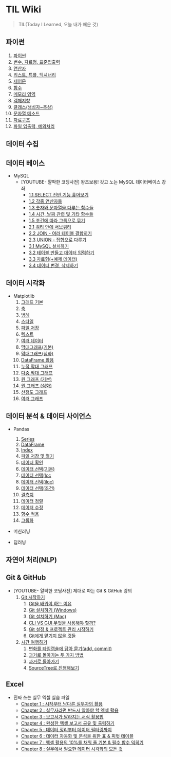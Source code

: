 # TIL Wiki
> TIL(Today I Learned, 오늘 내가 배운 것)  
  
## 파이썬
1. [파이썬](https://github.com/trustyourse1f/TIL/blob/master/Python/1.%ED%8C%8C%EC%9D%B4%EC%8D%AC.md)
2. [변수, 자료형, 표준입출력](https://github.com/trustyourse1f/TIL/blob/master/Python/2.%EB%B3%80%EC%88%98%2C%20%EC%9E%90%EB%A3%8C%ED%98%95%2C%20%ED%91%9C%EC%A4%80%EC%9E%85%EC%B6%9C%EB%A0%A5.md)
3. [연산자](https://github.com/trustyourse1f/TIL/blob/master/Python/3.%EC%97%B0%EC%82%B0%EC%9E%90.md)
4. [리스트, 튜플, 딕셔너리](https://github.com/trustyourse1f/TIL/blob/master/Python/4.%EB%A6%AC%EC%8A%A4%ED%8A%B8%2C%20%ED%8A%9C%ED%94%8C%2C%20%EB%94%95%EC%85%94%EB%84%88%EB%A6%AC.md)
5. [제어문](https://github.com/trustyourse1f/TIL/blob/master/Python/5.%EC%A0%9C%EC%96%B4%EB%AC%B8.md)
6. [함수](https://github.com/trustyourse1f/TIL/blob/master/Python/6.%ED%95%A8%EC%88%98.md)
7. [메모리 영역](https://github.com/trustyourse1f/TIL/blob/master/Python/7.%EB%A9%94%EB%AA%A8%EB%A6%AC%20%EC%98%81%EC%97%AD.md)
8. [객체지향](https://github.com/trustyourse1f/TIL/blob/master/Python/8.%EA%B0%9D%EC%B2%B4%EC%A7%80%ED%96%A5.md)
9. [클래스(생성자~추상)](https://github.com/trustyourse1f/TIL/blob/master/Python/9.%ED%81%B4%EB%9E%98%EC%8A%A4(%EC%83%9D%EC%84%B1%EC%9E%90~%EC%B6%94%EC%83%81).md)
10. [문자열 메소드](https://github.com/trustyourse1f/TIL/blob/master/Python/10.%EB%AC%B8%EC%9E%90%EC%97%B4%20%EB%A9%94%EC%86%8C%EB%93%9C.md)
11. [자료구조](https://github.com/trustyourse1f/TIL/blob/master/Python/11.%EC%9E%90%EB%A3%8C%EA%B5%AC%EC%A1%B0.md)
12. [파일 입출력, 예외처리](https://github.com/trustyourse1f/TIL/blob/master/Python/12.%ED%8C%8C%EC%9D%BC%20%EC%9E%85%EC%B6%9C%EB%A0%A5%2C%20%EC%98%88%EC%99%B8%EC%B2%98%EB%A6%AC.md)

## 데이터 수집

##  데이터 베이스
* MySQL  
  - [YOUTUBE- 얄팍한 코딩사전] 왕초보용! 갖고 노는 MySQL 데이터베이스 강좌
    - [1.1 SELECT 전반 기능 훑어보기](https://github.com/trustyourse1f/TIL/blob/master/Database/%EC%99%95%EC%B4%88%EB%B3%B4%EC%9A%A9!%20%EA%B0%96%EA%B3%A0%20%EB%85%B8%EB%8A%94%20MySQL%20%EB%8D%B0%EC%9D%B4%ED%84%B0%EB%B2%A0%EC%9D%B4%EC%8A%A4%20%EA%B0%95%EC%A2%8C/1.1%20SELECT%20%EC%A0%84%EB%B0%98%20%EA%B8%B0%EB%8A%A5%20%ED%9B%91%EC%96%B4%EB%B3%B4%EA%B8%B0.md)
    - [1.2 각종 연산자들](https://github.com/trustyourse1f/TIL/blob/master/Database/%EC%99%95%EC%B4%88%EB%B3%B4%EC%9A%A9!%20%EA%B0%96%EA%B3%A0%20%EB%85%B8%EB%8A%94%20MySQL%20%EB%8D%B0%EC%9D%B4%ED%84%B0%EB%B2%A0%EC%9D%B4%EC%8A%A4%20%EA%B0%95%EC%A2%8C/1.2%20%EA%B0%81%EC%A2%85%20%EC%97%B0%EC%82%B0%EC%9E%90%EB%93%A4.md)
    - [1.3 숫자와 문자열을 다루는 함수들](https://github.com/trustyourse1f/TIL/blob/master/Database/%EC%99%95%EC%B4%88%EB%B3%B4%EC%9A%A9!%20%EA%B0%96%EA%B3%A0%20%EB%85%B8%EB%8A%94%20MySQL%20%EB%8D%B0%EC%9D%B4%ED%84%B0%EB%B2%A0%EC%9D%B4%EC%8A%A4%20%EA%B0%95%EC%A2%8C/1.3%20%EC%88%AB%EC%9E%90%EC%99%80%20%EB%AC%B8%EC%9E%90%EC%97%B4%EC%9D%84%20%EB%8B%A4%EB%A3%A8%EB%8A%94%20%ED%95%A8%EC%88%98%EB%93%A4.md)
    - [1.4 시간, 날짜 관련 및 기타 함수들](https://github.com/trustyourse1f/TIL/blob/master/Database/%EC%99%95%EC%B4%88%EB%B3%B4%EC%9A%A9!%20%EA%B0%96%EA%B3%A0%20%EB%85%B8%EB%8A%94%20MySQL%20%EB%8D%B0%EC%9D%B4%ED%84%B0%EB%B2%A0%EC%9D%B4%EC%8A%A4%20%EA%B0%95%EC%A2%8C/1.4%20%EC%8B%9C%EA%B0%84%2C%20%EB%82%A0%EC%A7%9C%20%EA%B4%80%EB%A0%A8%20%EB%B0%8F%20%EA%B8%B0%ED%83%80%20%ED%95%A8%EC%88%98%EB%93%A4.md)
    - [1.5 조건에 따라 그룹으로 묶기](https://github.com/trustyourse1f/TIL/blob/master/Database/%EC%99%95%EC%B4%88%EB%B3%B4%EC%9A%A9!%20%EA%B0%96%EA%B3%A0%20%EB%85%B8%EB%8A%94%20MySQL%20%EB%8D%B0%EC%9D%B4%ED%84%B0%EB%B2%A0%EC%9D%B4%EC%8A%A4%20%EA%B0%95%EC%A2%8C/1.5%20%EC%A1%B0%EA%B1%B4%EC%97%90%20%EB%94%B0%EB%9D%BC%20%EA%B7%B8%EB%A3%B9%EC%9C%BC%EB%A1%9C%20%EB%AC%B6%EA%B8%B0.md)
    - [2.1 쿼리 안에 서브쿼리](https://github.com/trustyourse1f/TIL/blob/master/Database/%EC%99%95%EC%B4%88%EB%B3%B4%EC%9A%A9!%20%EA%B0%96%EA%B3%A0%20%EB%85%B8%EB%8A%94%20MySQL%20%EB%8D%B0%EC%9D%B4%ED%84%B0%EB%B2%A0%EC%9D%B4%EC%8A%A4%20%EA%B0%95%EC%A2%8C/2.1%20%EC%BF%BC%EB%A6%AC%20%EC%95%88%EC%97%90%20%EC%84%9C%EB%B8%8C%EC%BF%BC%EB%A6%AC.md)
    - [2.2 JOIN - 여러 테이블 결합히기](https://github.com/trustyourse1f/TIL/blob/master/Database/%EC%99%95%EC%B4%88%EB%B3%B4%EC%9A%A9!%20%EA%B0%96%EA%B3%A0%20%EB%85%B8%EB%8A%94%20MySQL%20%EB%8D%B0%EC%9D%B4%ED%84%B0%EB%B2%A0%EC%9D%B4%EC%8A%A4%20%EA%B0%95%EC%A2%8C/2.2%20JOIN%20-%20%EC%97%AC%EB%9F%AC%20%ED%85%8C%EC%9D%B4%EB%B8%94%20%EC%A1%B0%EB%A6%BD%ED%95%98%EA%B8%B0.md)
    - [2.3 UNION - 집합으로 다루기](https://github.com/trustyourse1f/TIL/blob/master/Database/%EC%99%95%EC%B4%88%EB%B3%B4%EC%9A%A9!%20%EA%B0%96%EA%B3%A0%20%EB%85%B8%EB%8A%94%20MySQL%20%EB%8D%B0%EC%9D%B4%ED%84%B0%EB%B2%A0%EC%9D%B4%EC%8A%A4%20%EA%B0%95%EC%A2%8C/2.3%20UNION%20-%20%EC%A7%91%ED%95%A9%EC%9C%BC%EB%A1%9C%20%EB%8B%A4%EB%A3%A8%EA%B8%B0.md)
    - [3.1 MySQL 설치하기](https://github.com/trustyourse1f/TIL/blob/master/Database/%EC%99%95%EC%B4%88%EB%B3%B4%EC%9A%A9!%20%EA%B0%96%EA%B3%A0%20%EB%85%B8%EB%8A%94%20MySQL%20%EB%8D%B0%EC%9D%B4%ED%84%B0%EB%B2%A0%EC%9D%B4%EC%8A%A4%20%EA%B0%95%EC%A2%8C/3.1%20MySQL%20%EC%84%A4%EC%B9%98%ED%95%98%EA%B8%B0.md)
    - [3.2 테이블 만들고 데이터 입력하기](https://github.com/trustyourse1f/TIL/blob/master/Database/%EC%99%95%EC%B4%88%EB%B3%B4%EC%9A%A9!%20%EA%B0%96%EA%B3%A0%20%EB%85%B8%EB%8A%94%20MySQL%20%EB%8D%B0%EC%9D%B4%ED%84%B0%EB%B2%A0%EC%9D%B4%EC%8A%A4%20%EA%B0%95%EC%A2%8C/3.2%20%ED%85%8C%EC%9D%B4%EB%B8%94%20%EB%A7%8C%EB%93%A4%EA%B3%A0%20%EB%8D%B0%EC%9D%B4%ED%84%B0%20%EC%9E%85%EB%A0%A5%ED%95%98%EA%B8%B0.md)
    - [3.3 자료형(+예제 데이터)](https://github.com/trustyourse1f/TIL/blob/master/Database/%EC%99%95%EC%B4%88%EB%B3%B4%EC%9A%A9!%20%EA%B0%96%EA%B3%A0%20%EB%85%B8%EB%8A%94%20MySQL%20%EB%8D%B0%EC%9D%B4%ED%84%B0%EB%B2%A0%EC%9D%B4%EC%8A%A4%20%EA%B0%95%EC%A2%8C/3.3%20%EC%9E%90%EB%A3%8C%ED%98%95(%2B%EC%98%88%EC%A0%9C%20%EB%8D%B0%EC%9D%B4%ED%84%B0).md)
    - [3.4 데이터 변경, 삭제하기](https://github.com/trustyourse1f/TIL/blob/master/Database/%EC%99%95%EC%B4%88%EB%B3%B4%EC%9A%A9!%20%EA%B0%96%EA%B3%A0%20%EB%85%B8%EB%8A%94%20MySQL%20%EB%8D%B0%EC%9D%B4%ED%84%B0%EB%B2%A0%EC%9D%B4%EC%8A%A4%20%EA%B0%95%EC%A2%8C/3.4%20%EB%8D%B0%EC%9D%B4%ED%84%B0%20%EB%B3%80%EA%B2%BD%2C%20%EC%82%AD%EC%A0%9C%ED%95%98%EA%B8%B0.md)

## 데이터 시각화
- Matplotlib
    1. [그래프 기본](https://github.com/trustyourse1f/TIL/blob/master/Data_Visualization/Matplotlib/01.%20%EA%B7%B8%EB%9E%98%ED%94%84%20%EA%B8%B0%EB%B3%B8.ipynb)
    2. [축](https://github.com/trustyourse1f/TIL/blob/master/Data_Visualization/Matplotlib/02.%20%EC%B6%95.ipynb)
    3. [범례](https://github.com/trustyourse1f/TIL/blob/master/Data_Visualization/Matplotlib/03.%20%EB%B2%94%EB%A1%80.ipynb)
    4. [스타일](https://github.com/trustyourse1f/TIL/blob/master/Data_Visualization/Matplotlib/04.%20%EC%8A%A4%ED%83%80%EC%9D%BC.ipynb)
    5. [파일 저장](https://github.com/trustyourse1f/TIL/blob/master/Data_Visualization/Matplotlib/05.%20%ED%8C%8C%EC%9D%BC%20%EC%A0%80%EC%9E%A5.ipynb)
    6. [텍스트](https://github.com/trustyourse1f/TIL/blob/master/Data_Visualization/Matplotlib/06.%20%ED%85%8D%EC%8A%A4%ED%8A%B8.ipynb)
    7. [여러 데이터](https://github.com/trustyourse1f/TIL/blob/master/Data_Visualization/Matplotlib/07.%20%EC%97%AC%EB%9F%AC%20%EB%8D%B0%EC%9D%B4%ED%84%B0.ipynb)
    8. [막대그래프(기본)](https://github.com/trustyourse1f/TIL/blob/master/Data_Visualization/Matplotlib/08.%20%EB%A7%89%EB%8C%80%EA%B7%B8%EB%9E%98%ED%94%84%20(%EA%B8%B0%EB%B3%B8).ipynb)
    9. [막대그래프(심화)](https://github.com/trustyourse1f/TIL/blob/master/Data_Visualization/Matplotlib/09.%20%EB%A7%89%EB%8C%80%EA%B7%B8%EB%9E%98%ED%94%84%20(%EC%8B%AC%ED%99%94).ipynb)
    10. [DataFrame 활용](https://github.com/trustyourse1f/TIL/blob/master/Data_Visualization/Matplotlib/10.%20DataFrame%20%ED%99%9C%EC%9A%A9.ipynb)
    11. [누적 막대 그래프](https://github.com/trustyourse1f/TIL/blob/master/Data_Visualization/Matplotlib/11.%20%EB%88%84%EC%A0%81%20%EB%A7%89%EB%8C%80%20%EA%B7%B8%EB%9E%98%ED%94%84.ipynb)
    12. [다중 막대 그래프](https://github.com/trustyourse1f/TIL/blob/master/Data_Visualization/Matplotlib/12.%20%EB%8B%A4%EC%A4%91%20%EB%A7%89%EB%8C%80%20%EA%B7%B8%EB%9E%98%ED%94%84.ipynb)
    13. [원 그래프 (기본)](https://github.com/trustyourse1f/TIL/blob/master/Data_Visualization/Matplotlib/13.%20%EC%9B%90%20%EA%B7%B8%EB%9E%98%ED%94%84%20(%EA%B8%B0%EB%B3%B8).ipynb)
    14. [원 그래프 (심화)](https://github.com/trustyourse1f/TIL/blob/master/Data_Visualization/Matplotlib/14.%20%EC%9B%90%20%EA%B7%B8%EB%9E%98%ED%94%84%20(%EC%8B%AC%ED%99%94).ipynb)
    15. [산점도 그래프](https://github.com/trustyourse1f/TIL/blob/master/Data_Visualization/Matplotlib/15.%20%EC%82%B0%EC%A0%90%EB%8F%84%20%EA%B7%B8%EB%9E%98%ED%94%84.ipynb)
    16. [여러 그래프](https://github.com/trustyourse1f/TIL/blob/master/Data_Visualization/Matplotlib/16.%20%EC%97%AC%EB%9F%AC%20%EA%B7%B8%EB%9E%98%ED%94%84.ipynb)

## 데이터 분석 & 데이터 사이언스
* Pandas
    1. [Series](https://github.com/trustyourse1f/TIL/blob/master/Pandas/01.%20Series.ipynb)
    2. [DataFrame](https://github.com/trustyourse1f/TIL/blob/master/Pandas/02.%20DataFrame.ipynb)
    3. [Index](https://github.com/trustyourse1f/TIL/blob/master/Pandas/03.%20Index.ipynb)
    4. [파일 저장 및 열기](https://github.com/trustyourse1f/TIL/blob/master/Pandas/04.%20%ED%8C%8C%EC%9D%BC%20%EC%A0%80%EC%9E%A5%20%EB%B0%8F%20%EC%97%B4%EA%B8%B0.ipynb)
    5. [데이터 확인](https://github.com/trustyourse1f/TIL/blob/master/Pandas/05.%20%EB%8D%B0%EC%9D%B4%ED%84%B0%20%ED%99%95%EC%9D%B8.ipynb)
    6. [데이터 선택(기본)](https://github.com/trustyourse1f/TIL/blob/master/Pandas/06.%20%EB%8D%B0%EC%9D%B4%ED%84%B0%20%EC%84%A0%ED%83%9D%20(%EA%B8%B0%EB%B3%B8).ipynb)
    7. [데이터 선택(loc](https://github.com/trustyourse1f/TIL/blob/master/Pandas/07.%20%EB%8D%B0%EC%9D%B4%ED%84%B0%20%EC%84%A0%ED%83%9D%20(loc).ipynb)
    8. [데이터 선택(iloc)](https://github.com/trustyourse1f/TIL/blob/master/Pandas/08.%20%EB%8D%B0%EC%9D%B4%ED%84%B0%20%EC%84%A0%ED%83%9D%20(iloc).ipynb)
    9. [데이터 선택(조건)](https://github.com/trustyourse1f/TIL/blob/master/Pandas/09.%20%EB%8D%B0%EC%9D%B4%ED%84%B0%20%EC%84%A0%ED%83%9D%20(%EC%A1%B0%EA%B1%B4).ipynb)
    10. [결측치](https://github.com/trustyourse1f/TIL/blob/master/Pandas/10.%20%EA%B2%B0%EC%B8%A1%EC%B9%98.ipynb)
    11. [데이터 정렬](https://github.com/trustyourse1f/TIL/blob/master/Pandas/11.%20%EB%8D%B0%EC%9D%B4%ED%84%B0%20%EC%A0%95%EB%A0%AC.ipynb)
    12. [데이터 수정](https://github.com/trustyourse1f/TIL/blob/master/Pandas/12.%20%EB%8D%B0%EC%9D%B4%ED%84%B0%20%EC%88%98%EC%A0%95.ipynb)
    13. [함수 적용](https://github.com/trustyourse1f/TIL/blob/master/Pandas/13.%20%ED%95%A8%EC%88%98%20%EC%A0%81%EC%9A%A9.ipynb)
    14. [그룹화](https://github.com/trustyourse1f/TIL/blob/master/Pandas/14.%20%EA%B7%B8%EB%A3%B9%ED%99%94.ipynb)

  
* 머신러닝

* 딥러닝

## 자연어 처리(NLP)

## Git & GitHub
- [YOUTUBE- 얄팍한 코딩사전] 제대로 파는 Git & GitHub 강의
  1. [Git 시작하기](https://github.com/trustyourse1f/TIL/tree/master/Git/%EC%A0%9C%EB%8C%80%EB%A1%9C%20%ED%8C%8C%EB%8A%94%20Git%20%26%20GitHub/1.%20Git%20%EC%8B%9C%EC%9E%91%ED%95%98%EA%B8%B0)
     1. [Git을 배워야 하는 이유](https://github.com/trustyourse1f/TIL/blob/master/Git/%EC%A0%9C%EB%8C%80%EB%A1%9C%20%ED%8C%8C%EB%8A%94%20Git%20%26%20GitHub/1.%20Git%20%EC%8B%9C%EC%9E%91%ED%95%98%EA%B8%B0/1.%20Git%EC%9D%84%20%EB%B0%B0%EC%9B%8C%EC%95%BC%20%ED%95%98%EB%8A%94%20%EC%9D%B4%EC%9C%A0.md)
     2. [Git 설치하기 (Windows)](https://github.com/trustyourse1f/TIL/blob/master/Git/%EC%A0%9C%EB%8C%80%EB%A1%9C%20%ED%8C%8C%EB%8A%94%20Git%20%26%20GitHub/1.%20Git%20%EC%8B%9C%EC%9E%91%ED%95%98%EA%B8%B0/2.%20Git%20%EC%84%A4%EC%B9%98%ED%95%98%EA%B8%B0(Windows).md)
     3. [Git 설치하기 (Mac)](https://github.com/trustyourse1f/TIL/blob/master/Git/%EC%A0%9C%EB%8C%80%EB%A1%9C%20%ED%8C%8C%EB%8A%94%20Git%20%26%20GitHub/1.%20Git%20%EC%8B%9C%EC%9E%91%ED%95%98%EA%B8%B0/3.%20Git%20%EC%84%A4%EC%B9%98%ED%95%98%EA%B8%B0(Mac).md)
     4. [CLI VS GUI 무엇을 사용해야 할까?](https://github.com/trustyourse1f/TIL/blob/master/Git/%EC%A0%9C%EB%8C%80%EB%A1%9C%20%ED%8C%8C%EB%8A%94%20Git%20%26%20GitHub/1.%20Git%20%EC%8B%9C%EC%9E%91%ED%95%98%EA%B8%B0/4.%20CLI%20vs%20GUI%20%EB%AC%B4%EC%97%87%EC%9D%84%20%EC%82%AC%EC%9A%A9%ED%95%B4%EC%95%BC%20%ED%95%A0%EA%B9%8C%3F.md)
     5. [Git 설정 & 프로젝트 관리 시작하기](https://github.com/trustyourse1f/TIL/blob/master/Git/%EC%A0%9C%EB%8C%80%EB%A1%9C%20%ED%8C%8C%EB%8A%94%20Git%20%26%20GitHub/1.%20Git%20%EC%8B%9C%EC%9E%91%ED%95%98%EA%B8%B0/5.%20Git%20%EC%84%A4%EC%A0%95%20%26%20%ED%94%84%EB%A1%9C%EC%A0%9D%ED%8A%B8%20%EA%B4%80%EB%A6%AC%20%EC%8B%9C%EC%9E%91%ED%95%98%EA%B8%B0.md)
     6. [Git에게 맡기지 않을 것들](https://github.com/trustyourse1f/TIL/blob/master/Git/%EC%A0%9C%EB%8C%80%EB%A1%9C%20%ED%8C%8C%EB%8A%94%20Git%20%26%20GitHub/1.%20Git%20%EC%8B%9C%EC%9E%91%ED%95%98%EA%B8%B0/6.%20Git%EC%97%90%EA%B2%8C%20%EB%A7%A1%EA%B8%B0%EC%A7%80%20%EC%95%8A%EC%9D%84%20%EA%B2%83%EB%93%A4.md)
  2. [시간 여행하기](https://github.com/trustyourse1f/TIL/tree/master/Git/%EC%A0%9C%EB%8C%80%EB%A1%9C%20%ED%8C%8C%EB%8A%94%20Git%20%26%20GitHub/2.%20%EC%8B%9C%EA%B0%84%20%EC%97%AC%ED%96%89%ED%95%98%EA%B8%B0)
     1. [변화를 타임캡슐에 담아 묻기(add, commit)](https://github.com/trustyourse1f/TIL/blob/master/Git/%EC%A0%9C%EB%8C%80%EB%A1%9C%20%ED%8C%8C%EB%8A%94%20Git%20%26%20GitHub/2.%20%EC%8B%9C%EA%B0%84%20%EC%97%AC%ED%96%89%ED%95%98%EA%B8%B0/1.%20%EB%B3%80%ED%99%94%EB%A5%BC%20%ED%83%80%EC%9E%84%EC%BA%A1%EC%8A%90%EC%97%90%20%EB%8B%B4%EC%95%84%20%EB%AC%BB%EA%B8%B0(add%2C%20commit).md)
     2. [과거로 돌아가는 두 가지 방법](https://github.com/trustyourse1f/TIL/blob/master/Git/%EC%A0%9C%EB%8C%80%EB%A1%9C%20%ED%8C%8C%EB%8A%94%20Git%20%26%20GitHub/2.%20%EC%8B%9C%EA%B0%84%20%EC%97%AC%ED%96%89%ED%95%98%EA%B8%B0/2.%20%EA%B3%BC%EA%B1%B0%EB%A1%9C%20%EB%8F%8C%EC%95%84%EA%B0%80%EB%8A%94%20%EB%91%90%20%EA%B0%80%EC%A7%80%20%EB%B0%A9%EB%B2%95.md)
     3. [과거로 돌아가기](https://github.com/trustyourse1f/TIL/blob/master/Git/%EC%A0%9C%EB%8C%80%EB%A1%9C%20%ED%8C%8C%EB%8A%94%20Git%20%26%20GitHub/2.%20%EC%8B%9C%EA%B0%84%20%EC%97%AC%ED%96%89%ED%95%98%EA%B8%B0/3.%20%EA%B3%BC%EA%B1%B0%EB%A1%9C%20%EB%8F%8C%EC%95%84%EA%B0%80%EA%B8%B0(reset%2C%20revert)%20%EC%8B%A4%EC%8A%B5.md)
     4. [SourceTree로 진행해보기](https://github.com/trustyourse1f/TIL/blob/master/Git/%EC%A0%9C%EB%8C%80%EB%A1%9C%20%ED%8C%8C%EB%8A%94%20Git%20%26%20GitHub/2.%20%EC%8B%9C%EA%B0%84%20%EC%97%AC%ED%96%89%ED%95%98%EA%B8%B0/4.%20SourceTree%EB%A1%9C%20%EC%A7%84%ED%96%89%ED%95%B4%EB%B3%B4%EA%B8%B0.md)
## Excel
- 진짜 쓰는 실무 엑셀 실습 파일
    - [Chapter 1 : 시작부터 남다른 실무자의 활용](https://github.com/trustyourse1f/TIL/tree/master/Excel/Chapter1)
    - [Chapter 2 : 실무자라면 반드시 알아야 할 엑셀 활용](https://github.com/trustyourse1f/TIL/tree/master/Excel/Chapter2)
    - [Chapter 3 : 보고서가 달라지는 서식 활용법](https://github.com/trustyourse1f/TIL/tree/master/Excel/Chapter3)
    - [Chapter 4 : 완성한 엑셀 보고서 공유 및 출력하기](https://github.com/trustyourse1f/TIL/tree/master/Excel/Chapter4)
    - [Chapter 5 : 데이터 정리부터 데이터 필터링까지](https://github.com/trustyourse1f/TIL/tree/master/Excel/Chapter5)
    - [Chapter 6 : 데이터 자동화 및 분석을 위한 표 & 피벗 테이블](https://github.com/trustyourse1f/TIL/tree/master/Excel/Chapter6)
    - [Chapter 7 : 엑셀 활용의 10%를 채워 줄 기본 & 필수 함수 익히기](https://github.com/trustyourse1f/TIL/tree/master/Excel/Chapter7)
    - [Chapter 8 : 실무에서 필요한 데이터 시각화의 모든 것](https://github.com/trustyourse1f/TIL/tree/master/Excel/Chapter8)